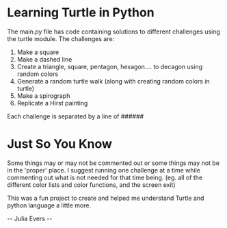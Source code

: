 # Learning Turtle in Python 

The main.py file has code containing solutions to different challenges using the turtle module. 
The challenges are:
1. Make a square
2. Make a dashed line 
3. Create a triangle, square, pentagon, hexagon.... to decagon using random colors 
4. Generate a random turtle walk (along with creating random colors in turtle)
5. Make a spirograph 
6. Replicate a Hirst painting 

Each challenge is separated by a line of ###### 

# Just So You Know 

Some things may or may not be commented out or some things may not be in the 'proper' place.
I suggest running one challenge at a time while commenting out what is not needed for that time being. 
(eg. all of the different color lists and color functions, and the screen exit) 

This was a fun project to create and helped me understand Turtle and python language a little more. 

-- Julia Evers -- 
